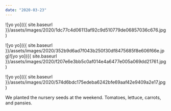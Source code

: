 ```yaml
---
date: "2020-03-23"
---
```


![yo yo]({{ site.baseurl }}/assets/images/2020/1dc77c4d06113af92c9d510779de06857036c676.jpg)

![yo yo]({{ site.baseurl }}/assets/images/2020/352b9d6ad7f043b250f30df8475685f8e606f66e.jpg)![yo yo]({{ site.baseurl }}/assets/images/2020/f207e6e3bb5c0af014e4a6477e005a069dd21761.jpg)

![yo yo]({{ site.baseurl }}/assets/images/2020/574d6bdc175edeba6242bfe69aaf42e9409a2e17.jpg)

We planted the nursery seeds at the weekend. Tomatoes, lettuce, carrots, and pansies.
